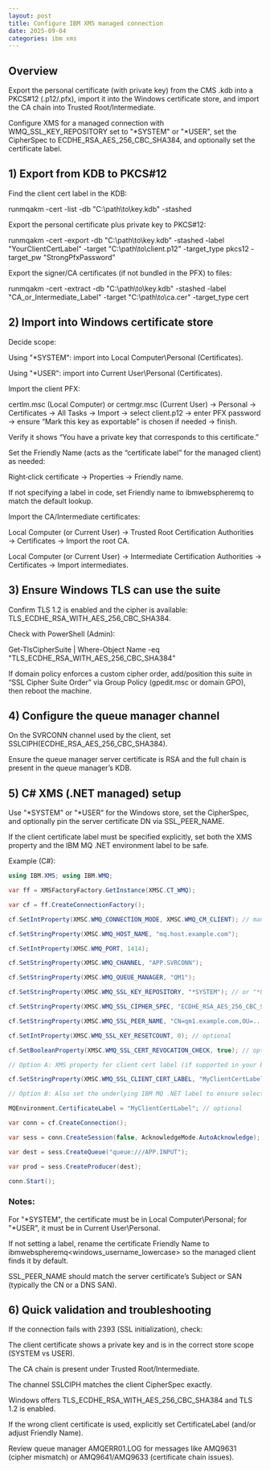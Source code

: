 ```yaml
---
layout: post
title: Configure IBM XMS managed connection
date: 2025-09-04
categories: ibm xms
---
```


## Overview

Export the personal certificate (with private key) from the CMS .kdb into a PKCS#12 (.p12/.pfx), import it into the Windows certificate store, and import the CA chain into Trusted Root/Intermediate.

Configure XMS for a managed connection with WMQ_SSL_KEY_REPOSITORY set to "*SYSTEM" or "*USER", set the CipherSpec to ECDHE_RSA_AES_256_CBC_SHA384, and optionally set the certificate label.

## 1) Export from KDB to PKCS#12
Find the client cert label in the KDB:

runmqakm -cert -list -db "C:\path\to\key.kdb" -stashed

Export the personal certificate plus private key to PKCS#12:

runmqakm -cert -export -db "C:\path\to\key.kdb" -stashed -label "YourClientCertLabel" -target "C:\path\to\client.p12" -target_type pkcs12 -target_pw "StrongPfxPassword"

Export the signer/CA certificates (if not bundled in the PFX) to files:

runmqakm -cert -extract -db "C:\path\to\key.kdb" -stashed -label "CA_or_Intermediate_Label" -target "C:\path\to\ca.cer" -target_type cert

## 2) Import into Windows certificate store
Decide scope:

Using "*SYSTEM": import into Local Computer\Personal (Certificates).

Using "*USER": import into Current User\Personal (Certificates).

Import the client PFX:

certlm.msc (Local Computer) or certmgr.msc (Current User) → Personal → Certificates → All Tasks → Import → select client.p12 → enter PFX password → ensure “Mark this key as exportable” is chosen if needed → finish.

Verify it shows “You have a private key that corresponds to this certificate.”

Set the Friendly Name (acts as the “certificate label” for the managed client) as needed:

Right‑click certificate → Properties → Friendly name.

If not specifying a label in code, set Friendly name to ibmwebspheremq<username in lowercase> to match the default lookup.

Import the CA/Intermediate certificates:

Local Computer (or Current User) → Trusted Root Certification Authorities → Certificates → Import the root CA.

Local Computer (or Current User) → Intermediate Certification Authorities → Certificates → Import intermediates.

## 3) Ensure Windows TLS can use the suite
Confirm TLS 1.2 is enabled and the cipher is available: TLS_ECDHE_RSA_WITH_AES_256_CBC_SHA384.

Check with PowerShell (Admin):

Get-TlsCipherSuite | Where-Object Name -eq "TLS_ECDHE_RSA_WITH_AES_256_CBC_SHA384"

If domain policy enforces a custom cipher order, add/position this suite in “SSL Cipher Suite Order” via Group Policy (gpedit.msc or domain GPO), then reboot the machine.

## 4) Configure the queue manager channel
On the SVRCONN channel used by the client, set SSLCIPH(ECDHE_RSA_AES_256_CBC_SHA384).

Ensure the queue manager server certificate is RSA and the full chain is present in the queue manager’s KDB.

## 5) C# XMS (.NET managed) setup
Use "*SYSTEM" or "*USER" for the Windows store, set the CipherSpec, and optionally pin the server certificate DN via SSL_PEER_NAME.

If the client certificate label must be specified explicitly, set both the XMS property and the IBM MQ .NET environment label to be safe.

Example (C#):
```c#
using IBM.XMS; using IBM.WMQ;

var ff = XMSFactoryFactory.GetInstance(XMSC.CT_WMQ);

var cf = ff.CreateConnectionFactory();

cf.SetIntProperty(XMSC.WMQ_CONNECTION_MODE, XMSC.WMQ_CM_CLIENT); // managed

cf.SetStringProperty(XMSC.WMQ_HOST_NAME, "mq.host.example.com");

cf.SetIntProperty(XMSC.WMQ_PORT, 1414);

cf.SetStringProperty(XMSC.WMQ_CHANNEL, "APP.SVRCONN");

cf.SetStringProperty(XMSC.WMQ_QUEUE_MANAGER, "QM1");

cf.SetStringProperty(XMSC.WMQ_SSL_KEY_REPOSITORY, "*SYSTEM"); // or "*USER"

cf.SetStringProperty(XMSC.WMQ_SSL_CIPHER_SPEC, "ECDHE_RSA_AES_256_CBC_SHA384");

cf.SetStringProperty(XMSC.WMQ_SSL_PEER_NAME, "CN=qm1.example.com,OU=..."); // optional pin

cf.SetIntProperty(XMSC.WMQ_SSL_KEY_RESETCOUNT, 0); // optional

cf.SetBooleanProperty(XMSC.WMQ_SSL_CERT_REVOCATION_CHECK, true); // optional

// Option A: XMS property for client cert label (if supported in your build)

cf.SetStringProperty(XMSC.WMQ_SSL_CLIENT_CERT_LABEL, "MyClientCertLabel"); // optional

// Option B: Also set the underlying IBM MQ .NET label to ensure selection

MQEnvironment.CertificateLabel = "MyClientCertLabel"; // optional

var conn = cf.CreateConnection();

var sess = conn.CreateSession(false, AcknowledgeMode.AutoAcknowledge);

var dest = sess.CreateQueue("queue:///APP.INPUT");

var prod = sess.CreateProducer(dest);

conn.Start();
```

### Notes:

For "*SYSTEM", the certificate must be in Local Computer\Personal; for "*USER", it must be in Current User\Personal.

If not setting a label, rename the certificate Friendly Name to ibmwebspheremq<windows_username_lowercase> so the managed client finds it by default.

SSL_PEER_NAME should match the server certificate’s Subject or SAN (typically the CN or a DNS SAN).

## 6) Quick validation and troubleshooting
If the connection fails with 2393 (SSL initialization), check:

The client certificate shows a private key and is in the correct store scope (SYSTEM vs USER).

The CA chain is present under Trusted Root/Intermediate.

The channel SSLCIPH matches the client CipherSpec exactly.

Windows offers TLS_ECDHE_RSA_WITH_AES_256_CBC_SHA384 and TLS 1.2 is enabled.

If the wrong client certificate is used, explicitly set CertificateLabel (and/or adjust Friendly Name).

Review queue manager AMQERR01.LOG for messages like AMQ9631 (cipher mismatch) or AMQ9641/AMQ9633 (certificate chain issues).






